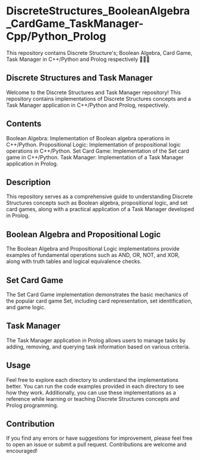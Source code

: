 # DiscreteStructures_BooleanAlgebra_CardGame_TaskManager-Cpp/Python_Prolog
This repository contains Discrete Structure's; Boolean Algebra,  Card Game, Task Manager in C++/Python and Prolog respectively 🧑🏻‍💻 

## Discrete Structures and Task Manager
Welcome to the Discrete Structures and Task Manager repository! This repository contains implementations of Discrete Structures concepts and a Task Manager application in C++/Python and Prolog, respectively.

## Contents
Boolean Algebra: Implementation of Boolean algebra operations in C++/Python.
Propositional Logic: Implementation of propositional logic operations in C++/Python.
Set Card Game: Implementation of the Set card game in C++/Python.
Task Manager: Implementation of a Task Manager application in Prolog.

## Description
This repository serves as a comprehensive guide to understanding Discrete Structures concepts such as Boolean algebra, propositional logic, and set card games, along with a practical application of a Task Manager developed in Prolog.

## Boolean Algebra and Propositional Logic
The Boolean Algebra and Propositional Logic implementations provide examples of fundamental operations such as AND, OR, NOT, and XOR, along with truth tables and logical equivalence checks.

## Set Card Game
The Set Card Game implementation demonstrates the basic mechanics of the popular card game Set, including card representation, set identification, and game logic.

## Task Manager
The Task Manager application in Prolog allows users to manage tasks by adding, removing, and querying task information based on various criteria.

## Usage
Feel free to explore each directory to understand the implementations better. You can run the code examples provided in each directory to see how they work. Additionally, you can use these implementations as a reference while learning or teaching Discrete Structures concepts and Prolog programming.

## Contribution
If you find any errors or have suggestions for improvement, please feel free to open an issue or submit a pull request. Contributions are welcome and encouraged!
